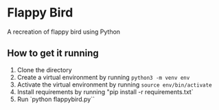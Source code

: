 # Flappy Bird
A recreation of flappy bird using Python

## How to get it running
1. Clone the directory
2. Create a virtual environment by running `python3 -m venv env`
3. Activate the virtual environment by running `source env/bin/activate`
4. Install requirements by running "pip install -r requirements.txt`
5. Run `python flappybird.py``

